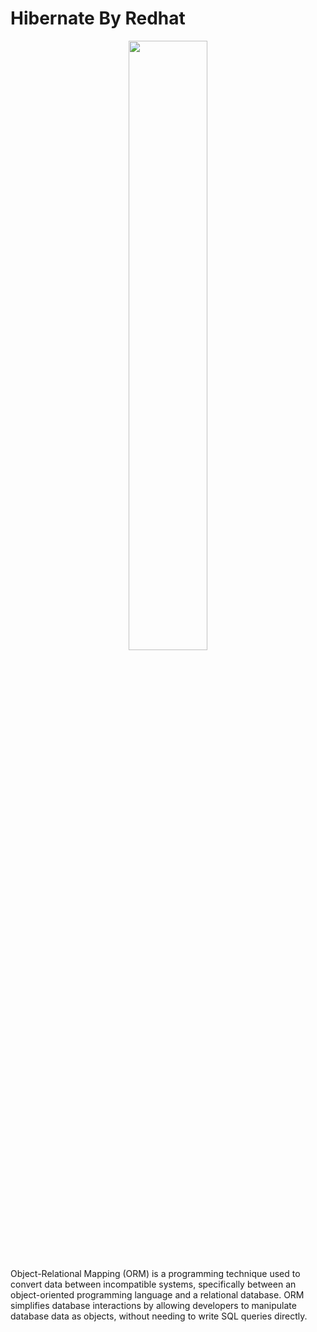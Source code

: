 

# **Hibernate By Redhat**

<p align="center" width="100%">
    <img width="50%" src="https://github.com/user-attachments/assets/05c149bc-3ede-4552-8ba7-36b21337b255"> 
</p>




Object-Relational Mapping (ORM) is a programming technique used to convert data between incompatible systems, specifically between an object-oriented programming language and a relational database. ORM simplifies database interactions by allowing developers to manipulate database data as objects, without needing to write SQL queries directly.

